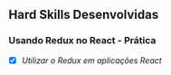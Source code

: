 ## Hard Skills Desenvolvidas

### Usando Redux no React - Prática

- [X] _Utilizar o Redux em aplicações React_
